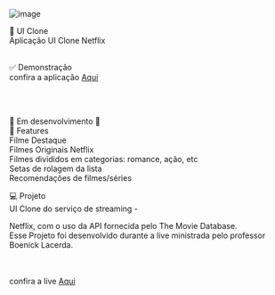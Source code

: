 ![image](https://user-images.githubusercontent.com/20055120/185995457-1e3a9c4d-94fe-4846-9c85-568f11812a32.png)


🚀 UI Clone</br>
Aplicação UI Clone Netflix</br></br>

  ✅ Demonstração </br>
confira a aplicação <a href="https://clone-netflix-indol.vercel.app/">Aqui </a>

</br></br>

🚧 Em desenvolvimento 🚧</br>
📎 Features</br>
 Filme Destaque</br>
 Filmes Originais Netflix</br>
 Filmes divididos em categorias: romance, ação, etc</br>
 Setas de rolagem da lista</br>
 Recomendações de filmes/séries</br>


💻 Projeto</br>
UI Clone do serviço de streaming - </br>

Netflix, com o uso da API fornecida pelo The Movie Database.</br>
Esse Projeto foi desenvolvido durante a live ministrada pelo professor Boenick Lacerda.</br>

<br><br>
confira a live  <a href="https://www.youtube.com/watch?v=tBweoUiMsDg&ab_channel=BoniekyLacerda">Aqui </a>
